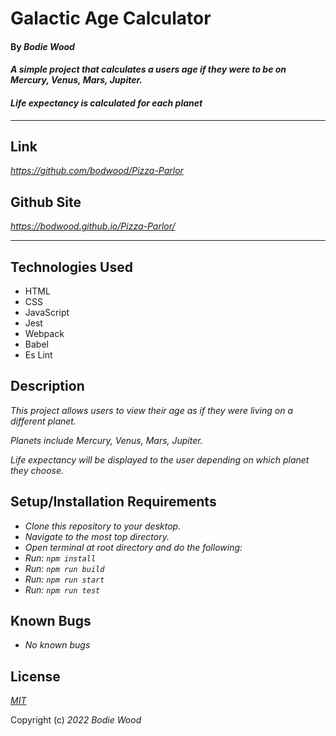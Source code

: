 # Galactic Age Calculator

#### By _**Bodie Wood**_

#### _A simple project that calculates a users age if they were to be on Mercury, Venus, Mars, Jupiter._
#### _Life expectancy is calculated for each planet_

---

## Link

_https://github.com/bodwood/Pizza-Parlor_

## Github Site

_https://bodwood.github.io/Pizza-Parlor/_

---

## Technologies Used

* HTML
* CSS
* JavaScript
* Jest 
* Webpack
* Babel
* Es Lint

## Description

_This project allows users to view their age as if they were living on a different planet._

_Planets include Mercury, Venus, Mars, Jupiter._

_Life expectancy will be displayed to the user depending on which planet they choose._

## Setup/Installation Requirements

* _Clone this repository to your desktop._
* _Navigate to the most top directory._
* _Open terminal at root directory and do the following:_
* _Run: ```npm install```_
* _Run: ```npm run build```_
* _Run: ```npm run start```_
* _Run:  ```npm run test```_

## Known Bugs

* _No known bugs_

## License
_[MIT](https://en.wikipedia.org/wiki/MIT_License)_ 

Copyright (c) _2022_ _Bodie Wood_
